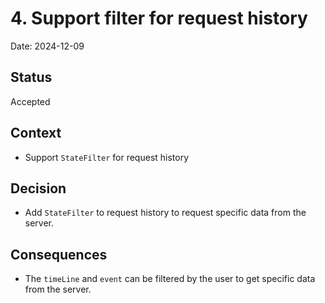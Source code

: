 # 4. Support filter for request history

Date: 2024-12-09

## Status

Accepted

## Context

- Support `StateFilter` for request history

## Decision

- Add `StateFilter` to request history to request specific data from the server.

## Consequences

- The `timeLine` and `event` can be filtered by the user to get specific data from the server.
